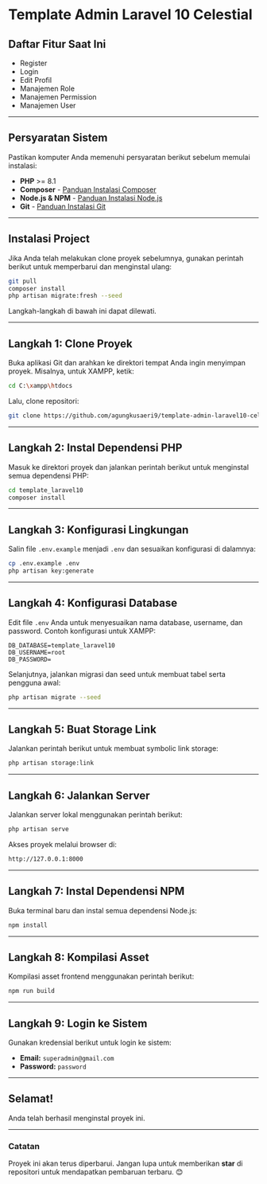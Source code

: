 # Template Admin Laravel 10 Celestial

## Daftar Fitur Saat Ini

-   Register
-   Login
-   Edit Profil
-   Manajemen Role
-   Manajemen Permission
-   Manajemen User

---

## Persyaratan Sistem

Pastikan komputer Anda memenuhi persyaratan berikut sebelum memulai instalasi:

-   **PHP** >= 8.1
-   **Composer** - [Panduan Instalasi Composer](https://getcomposer.org/doc/00-intro.md)
-   **Node.js & NPM** - [Panduan Instalasi Node.js](https://nodejs.org/)
-   **Git** - [Panduan Instalasi Git](https://git-scm.com/)

---

## Instalasi Project

Jika Anda telah melakukan clone proyek sebelumnya, gunakan perintah berikut untuk memperbarui dan menginstal ulang:

```bash
git pull
composer install
php artisan migrate:fresh --seed
```

Langkah-langkah di bawah ini dapat dilewati.

---

## Langkah 1: Clone Proyek

Buka aplikasi Git dan arahkan ke direktori tempat Anda ingin menyimpan proyek. Misalnya, untuk XAMPP, ketik:

```bash
cd C:\xampp\htdocs
```

Lalu, clone repositori:

```bash
git clone https://github.com/agungkusaeri9/template-admin-laravel10-celestial.git template_laravel10
```

---

## Langkah 2: Instal Dependensi PHP

Masuk ke direktori proyek dan jalankan perintah berikut untuk menginstal semua dependensi PHP:

```bash
cd template_laravel10
composer install
```

---

## Langkah 3: Konfigurasi Lingkungan

Salin file `.env.example` menjadi `.env` dan sesuaikan konfigurasi di dalamnya:

```bash
cp .env.example .env
php artisan key:generate
```

---

## Langkah 4: Konfigurasi Database

Edit file `.env` Anda untuk menyesuaikan nama database, username, dan password. Contoh konfigurasi untuk XAMPP:

```env
DB_DATABASE=template_laravel10
DB_USERNAME=root
DB_PASSWORD=
```

Selanjutnya, jalankan migrasi dan seed untuk membuat tabel serta pengguna awal:

```bash
php artisan migrate --seed
```

---

## Langkah 5: Buat Storage Link

Jalankan perintah berikut untuk membuat symbolic link storage:

```bash
php artisan storage:link
```

---

## Langkah 6: Jalankan Server

Jalankan server lokal menggunakan perintah berikut:

```bash
php artisan serve
```

Akses proyek melalui browser di:

```bash
http://127.0.0.1:8000
```

---

## Langkah 7: Instal Dependensi NPM

Buka terminal baru dan instal semua dependensi Node.js:

```bash
npm install
```

---

## Langkah 8: Kompilasi Asset

Kompilasi asset frontend menggunakan perintah berikut:

```bash
npm run build
```

---

## Langkah 9: Login ke Sistem

Gunakan kredensial berikut untuk login ke sistem:

-   **Email:** `superadmin@gmail.com`
-   **Password:** `password`

---

## Selamat!

Anda telah berhasil menginstal proyek ini.

---

### Catatan

Proyek ini akan terus diperbarui. Jangan lupa untuk memberikan **star** di repositori untuk mendapatkan pembaruan terbaru. 😊
